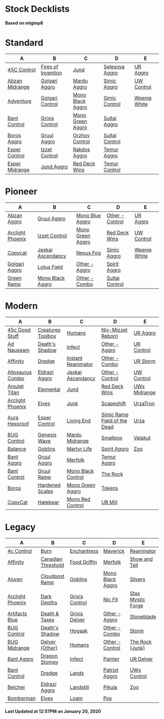 # Stock Decklists
#### Based on mtgtop8


# Standard

|                             A                              |                                 B                                  |                               C                                |                             D                              |                           E                            |
|------------------------------------------------------------|--------------------------------------------------------------------|----------------------------------------------------------------|------------------------------------------------------------|--------------------------------------------------------|
|[45C Control](./mtgtop8/Standard/decks/45C_Control.md)      |[Fires of Invention](./mtgtop8/Standard/decks/Fires_of_Invention.md)|[Jund](./mtgtop8/Standard/decks/Jund.md)                        |[Selesnya Aggro](./mtgtop8/Standard/decks/Selesnya_Aggro.md)|[UR Aggro](./mtgtop8/Standard/decks/UR_Aggro.md)        |
|[Abzan Midrange](./mtgtop8/Standard/decks/Abzan_Midrange.md)|[Golgari Aggro](./mtgtop8/Standard/decks/Golgari_Aggro.md)          |[Mardu Aggro](./mtgtop8/Standard/decks/Mardu_Aggro.md)          |[Simic Aggro](./mtgtop8/Standard/decks/Simic_Aggro.md)      |[UW Control](./mtgtop8/Standard/decks/UW_Control.md)    |
|[Adventure](./mtgtop8/Standard/decks/Adventure.md)          |[Golgari Control](./mtgtop8/Standard/decks/Golgari_Control.md)      |[Mono Black Aggro](./mtgtop8/Standard/decks/Mono_Black_Aggro.md)|[Simic Control](./mtgtop8/Standard/decks/Simic_Control.md)  |[Weenie White](./mtgtop8/Standard/decks/Weenie_White.md)|
|[Bant Control](./mtgtop8/Standard/decks/Bant_Control.md)    |[Grixis Control](./mtgtop8/Standard/decks/Grixis_Control.md)        |[Mono Green Aggro](./mtgtop8/Standard/decks/Mono_Green_Aggro.md)|[Sultai Aggro](./mtgtop8/Standard/decks/Sultai_Aggro.md)    |                                                        |
|[Boros Aggro](./mtgtop8/Standard/decks/Boros_Aggro.md)      |[Gruul Aggro](./mtgtop8/Standard/decks/Gruul_Aggro.md)              |[Orzhov Control](./mtgtop8/Standard/decks/Orzhov_Control.md)    |[Sultai Control](./mtgtop8/Standard/decks/Sultai_Control.md)|                                                        |
|[Esper Control](./mtgtop8/Standard/decks/Esper_Control.md)  |[Izzet Control](./mtgtop8/Standard/decks/Izzet_Control.md)          |[Rakdos Aggro](./mtgtop8/Standard/decks/Rakdos_Aggro.md)        |[Temur Aggro](./mtgtop8/Standard/decks/Temur_Aggro.md)      |                                                        |
|[Esper Midrange](./mtgtop8/Standard/decks/Esper_Midrange.md)|[Jund Aggro](./mtgtop8/Standard/decks/Jund_Aggro.md)                |[Red Deck Wins](./mtgtop8/Standard/decks/Red_Deck_Wins.md)      |[Temur Control](./mtgtop8/Standard/decks/Temur_Control.md)  |                                                        |


# Pioneer

|                               A                               |                                B                                |                               C                               |                              D                              |                           E                           |
|---------------------------------------------------------------|-----------------------------------------------------------------|---------------------------------------------------------------|-------------------------------------------------------------|-------------------------------------------------------|
|[Abzan Aggro](./mtgtop8/Pioneer/decks/Abzan_Aggro.md)          |[Gruul Aggro](./mtgtop8/Pioneer/decks/Gruul_Aggro.md)            |[Mono Blue Aggro](./mtgtop8/Pioneer/decks/Mono_Blue_Aggro.md)  |[Other - Control](./mtgtop8/Pioneer/decks/Other_-_Control.md)|[UR Aggro](./mtgtop8/Pioneer/decks/UR_Aggro.md)        |
|[Arclight Phoenix](./mtgtop8/Pioneer/decks/Arclight_Phoenix.md)|[Izzet Control](./mtgtop8/Pioneer/decks/Izzet_Control.md)        |[Mono Green Aggro](./mtgtop8/Pioneer/decks/Mono_Green_Aggro.md)|[Red Deck Wins](./mtgtop8/Pioneer/decks/Red_Deck_Wins.md)    |[UW Control](./mtgtop8/Pioneer/decks/UW_Control.md)    |
|[Copycat](./mtgtop8/Pioneer/decks/Copycat.md)                  |[Jeskai Ascendancy](./mtgtop8/Pioneer/decks/Jeskai_Ascendancy.md)|[Nexus Fog](./mtgtop8/Pioneer/decks/Nexus_Fog.md)              |[Simic Aggro](./mtgtop8/Pioneer/decks/Simic_Aggro.md)        |[Weenie White](./mtgtop8/Pioneer/decks/Weenie_White.md)|
|[Golgari Aggro](./mtgtop8/Pioneer/decks/Golgari_Aggro.md)      |[Lotus Field](./mtgtop8/Pioneer/decks/Lotus_Field.md)            |[Other - Aggro](./mtgtop8/Pioneer/decks/Other_-_Aggro.md)      |[Spirit Aggro](./mtgtop8/Pioneer/decks/Spirit_Aggro.md)      |                                                       |
|[Green Ramp](./mtgtop8/Pioneer/decks/Green_Ramp.md)            |[Mono Black Aggro](./mtgtop8/Pioneer/decks/Mono_Black_Aggro.md)  |[Other - Combo](./mtgtop8/Pioneer/decks/Other_-_Combo.md)      |[Sultai Control](./mtgtop8/Pioneer/decks/Sultai_Control.md)  |                                                       |


# Modern

|                              A                               |                               B                                |                                C                                 |                                          D                                           |                          E                           |
|--------------------------------------------------------------|----------------------------------------------------------------|------------------------------------------------------------------|--------------------------------------------------------------------------------------|------------------------------------------------------|
|[45c Good Stuff](./mtgtop8/Modern/decks/45c_Good_Stuff.md)    |[Creatures Toolbox](./mtgtop8/Modern/decks/Creatures_Toolbox.md)|[Humans](./mtgtop8/Modern/decks/Humans.md)                        |[Niv-Mizzet Reborn](./mtgtop8/Modern/decks/Niv-Mizzet_Reborn.md)                      |[UR Aggro](./mtgtop8/Modern/decks/UR_Aggro.md)        |
|[Ad Nauseam](./mtgtop8/Modern/decks/Ad_Nauseam.md)            |[Death's Shadow](./mtgtop8/Modern/decks/Death's_Shadow.md)      |[Infect](./mtgtop8/Modern/decks/Infect.md)                        |[Other - Aggro](./mtgtop8/Modern/decks/Other_-_Aggro.md)                              |[UR Control](./mtgtop8/Modern/decks/UR_Control.md)    |
|[Affinity](./mtgtop8/Modern/decks/Affinity.md)                |[Dredge](./mtgtop8/Modern/decks/Dredge.md)                      |[Instant Reanimator](./mtgtop8/Modern/decks/Instant_Reanimator.md)|[Other - Combo](./mtgtop8/Modern/decks/Other_-_Combo.md)                              |[UR Storm](./mtgtop8/Modern/decks/UR_Storm.md)        |
|[Allosaurus Combo](./mtgtop8/Modern/decks/Allosaurus_Combo.md)|[Eldrazi Aggro](./mtgtop8/Modern/decks/Eldrazi_Aggro.md)        |[Jeskai Ascendancy](./mtgtop8/Modern/decks/Jeskai_Ascendancy.md)  |[Other - Control](./mtgtop8/Modern/decks/Other_-_Control.md)                          |[UW Control](./mtgtop8/Modern/decks/UW_Control.md)    |
|[Amulet Titan](./mtgtop8/Modern/decks/Amulet_Titan.md)        |[Elemental](./mtgtop8/Modern/decks/Elemental.md)                |[Jund](./mtgtop8/Modern/decks/Jund.md)                            |[Red Deck Wins](./mtgtop8/Modern/decks/Red_Deck_Wins.md)                              |[UWx Midrange](./mtgtop8/Modern/decks/UWx_Midrange.md)|
|[Arclight Phoenix](./mtgtop8/Modern/decks/Arclight_Phoenix.md)|[Elves](./mtgtop8/Modern/decks/Elves.md)                        |[Junk](./mtgtop8/Modern/decks/Junk.md)                            |[Scapeshift](./mtgtop8/Modern/decks/Scapeshift.md)                                    |[UrzaTron](./mtgtop8/Modern/decks/UrzaTron.md)        |
|[Aura Hexproof](./mtgtop8/Modern/decks/Aura_Hexproof.md)      |[Esper Control](./mtgtop8/Modern/decks/Esper_Control.md)        |[Living End](./mtgtop8/Modern/decks/Living_End.md)                |[Simic Ramp Field of the Dead](./mtgtop8/Modern/decks/Simic_Ramp_Field_of_the_Dead.md)|[Urza](./mtgtop8/Modern/decks/Urza.md)                |
|[BUG Control](./mtgtop8/Modern/decks/BUG_Control.md)          |[Genesis Wave](./mtgtop8/Modern/decks/Genesis_Wave.md)          |[Mardu Midrange](./mtgtop8/Modern/decks/Mardu_Midrange.md)        |[Smallpox](./mtgtop8/Modern/decks/Smallpox.md)                                        |[Valakut](./mtgtop8/Modern/decks/Valakut.md)          |
|[Balance](./mtgtop8/Modern/decks/Balance.md)                  |[Goblins](./mtgtop8/Modern/decks/Goblins.md)                    |[Martyr Life](./mtgtop8/Modern/decks/Martyr_Life.md)              |[Spirit Aggro](./mtgtop8/Modern/decks/Spirit_Aggro.md)                                |[Zoo](./mtgtop8/Modern/decks/Zoo.md)                  |
|[Bant Aggro](./mtgtop8/Modern/decks/Bant_Aggro.md)            |[Gruul Aggro](./mtgtop8/Modern/decks/Gruul_Aggro.md)            |[Merfolk](./mtgtop8/Modern/decks/Merfolk.md)                      |[Temur Aggro](./mtgtop8/Modern/decks/Temur_Aggro.md)                                  |                                                      |
|[Bant Control](./mtgtop8/Modern/decks/Bant_Control.md)        |[Gruul Ramp](./mtgtop8/Modern/decks/Gruul_Ramp.md)              |[Mono Black Control](./mtgtop8/Modern/decks/Mono_Black_Control.md)|[The Rock](./mtgtop8/Modern/decks/The_Rock.md)                                        |                                                      |
|[Boros](./mtgtop8/Modern/decks/Boros.md)                      |[Hardened Scales](./mtgtop8/Modern/decks/Hardened_Scales.md)    |[Mono Green Aggro](./mtgtop8/Modern/decks/Mono_Green_Aggro.md)    |[Tokens](./mtgtop8/Modern/decks/Tokens.md)                                            |                                                      |
|[CopyCat](./mtgtop8/Modern/decks/CopyCat.md)                  |[Hatebear](./mtgtop8/Modern/decks/Hatebear.md)                  |[Mono Red Control](./mtgtop8/Modern/decks/Mono_Red_Control.md)    |[UB Mill](./mtgtop8/Modern/decks/UB_Mill.md)                                          |                                                      |


# Legacy

|                              A                               |                                B                                 |                            C                             |                              D                               |                                E                                 |
|--------------------------------------------------------------|------------------------------------------------------------------|----------------------------------------------------------|--------------------------------------------------------------|------------------------------------------------------------------|
|[4c Control](./mtgtop8/Legacy/decks/4c_Control.md)            |[Burn](./mtgtop8/Legacy/decks/Burn.md)                            |[Enchantress](./mtgtop8/Legacy/decks/Enchantress.md)      |[Maverick](./mtgtop8/Legacy/decks/Maverick.md)                |[Reanimator](./mtgtop8/Legacy/decks/Reanimator.md)                |
|[Affinity](./mtgtop8/Legacy/decks/Affinity.md)                |[Canadian Threshold](./mtgtop8/Legacy/decks/Canadian_Threshold.md)|[Food Griffin](./mtgtop8/Legacy/decks/Food_Griffin.md)    |[Merfolk](./mtgtop8/Legacy/decks/Merfolk.md)                  |[Show and Tell](./mtgtop8/Legacy/decks/Show_and_Tell.md)          |
|[Aluren](./mtgtop8/Legacy/decks/Aluren.md)                    |[Cloudpost Ramp](./mtgtop8/Legacy/decks/Cloudpost_Ramp.md)        |[Goblins](./mtgtop8/Legacy/decks/Goblins.md)              |[Mono Black Aggro](./mtgtop8/Legacy/decks/Mono_Black_Aggro.md)|[Slivers](./mtgtop8/Legacy/decks/Slivers.md)                      |
|[Arclight Phoenix](./mtgtop8/Legacy/decks/Arclight_Phoenix.md)|[Dark Depths](./mtgtop8/Legacy/decks/Dark_Depths.md)              |[Grixis Control](./mtgtop8/Legacy/decks/Grixis_Control.md)|[Nic Fit](./mtgtop8/Legacy/decks/Nic_Fit.md)                  |[Stax  Mystic Forge](./mtgtop8/Legacy/decks/Stax__Mystic_Forge.md)|
|[Artifacts Blue](./mtgtop8/Legacy/decks/Artifacts_Blue.md)    |[Death & Taxes](./mtgtop8/Legacy/decks/Death_&_Taxes.md)          |[Grixis Delver](./mtgtop8/Legacy/decks/Grixis_Delver.md)  |[Other - Aggro](./mtgtop8/Legacy/decks/Other_-_Aggro.md)      |[Stoneblade](./mtgtop8/Legacy/decks/Stoneblade.md)                |
|[BUG Control](./mtgtop8/Legacy/decks/BUG_Control.md)          |[Death's Shadow](./mtgtop8/Legacy/decks/Death's_Shadow.md)        |[Hogaak](./mtgtop8/Legacy/decks/Hogaak.md)                |[Other - Combo](./mtgtop8/Legacy/decks/Other_-_Combo.md)      |[Storm](./mtgtop8/Legacy/decks/Storm.md)                          |
|[BUG Midrange](./mtgtop8/Legacy/decks/BUG_Midrange.md)        |[Delver (Other)](./mtgtop8/Legacy/decks/Delver_(Other).md)        |[Humans](./mtgtop8/Legacy/decks/Humans.md)                |[Other - Control](./mtgtop8/Legacy/decks/Other_-_Control.md)  |[The Rock (Junk)](./mtgtop8/Legacy/decks/The_Rock_(Junk).md)      |
|[Bant Aggro](./mtgtop8/Legacy/decks/Bant_Aggro.md)            |[Dragon Stompy](./mtgtop8/Legacy/decks/Dragon_Stompy.md)          |[Infect](./mtgtop8/Legacy/decks/Infect.md)                |[Painter](./mtgtop8/Legacy/decks/Painter.md)                  |[UR Delver](./mtgtop8/Legacy/decks/UR_Delver.md)                  |
|[Bant Control](./mtgtop8/Legacy/decks/Bant_Control.md)        |[Dredge](./mtgtop8/Legacy/decks/Dredge.md)                        |[Lands](./mtgtop8/Legacy/decks/Lands.md)                  |[Patriot Aggro](./mtgtop8/Legacy/decks/Patriot_Aggro.md)      |[UWx Control](./mtgtop8/Legacy/decks/UWx_Control.md)              |
|[Belcher](./mtgtop8/Legacy/decks/Belcher.md)                  |[Eldrazi Aggro](./mtgtop8/Legacy/decks/Eldrazi_Aggro.md)          |[Landstill](./mtgtop8/Legacy/decks/Landstill.md)          |[Pikula](./mtgtop8/Legacy/decks/Pikula.md)                    |[Zoo](./mtgtop8/Legacy/decks/Zoo.md)                              |
|[Bomberman](./mtgtop8/Legacy/decks/Bomberman.md)              |[Elves](./mtgtop8/Legacy/decks/Elves.md)                          |[Loam](./mtgtop8/Legacy/decks/Loam.md)                    |[Pox](./mtgtop8/Legacy/decks/Pox.md)                          |                                                                  |



#### Last Updated at 12:57PM on January 20, 2020